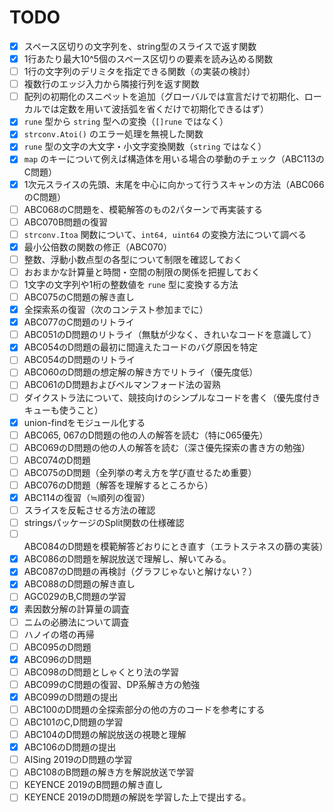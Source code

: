 # TODO

- [x] スペース区切りの文字列を、string型のスライスで返す関数
- [x] 1行あたり最大10^5個のスペース区切りの要素を読み込める関数
- [ ] 1行の文字列のデリミタを指定できる関数（の実装の検討）
- [ ] 複数行のエッジ入力から隣接行列を返す関数
- [ ] 配列の初期化のスニペットを追加（グローバルでは宣言だけで初期化、ローカルでは定数を用いて波括弧を省くだけで初期化できるはず）
- [x] `rune` 型から `string` 型への変換（`[]rune` ではなく）
- [x] `strconv.Atoi()` のエラー処理を無視した関数
- [x] `rune` 型の文字の大文字・小文字変換関数（`string` ではなく）
- [x] `map` のキーについて例えば構造体を用いる場合の挙動のチェック（ABC113のC問題）
- [x] 1次元スライスの先頭、末尾を中心に向かって行うスキャンの方法（ABC066のC問題）
- [ ] ABC068のC問題を、模範解答のもの2パターンで再実装する
- [ ] ABC070B問題の復習
- [ ] `strconv.Itoa` 関数について、`int64, uint64` の変換方法について調べる
- [x] 最小公倍数の関数の修正（ABC070）
- [ ] 整数、浮動小数点型の各型について制限を確認しておく
- [ ] おおまかな計算量と時間・空間の制限の関係を把握しておく
- [ ] 1文字の文字列や1桁の整数値を `rune` 型に変換する方法
- [ ] ABC075のC問題の解き直し
- [x] 全探索系の復習（次のコンテスト参加までに）
- [x] ABC077のC問題のリトライ
- [ ] ABC051のD問題のリトライ（無駄が少なく、きれいなコードを意識して）
- [x] ABC054のD問題の最初に間違えたコードのバグ原因を特定
- [ ] ABC054のD問題のリトライ
- [ ] ABC060のD問題の想定解の解き方でリトライ（優先度低）
- [ ] ABC061のD問題およびベルマンフォード法の習熟
- [ ] ダイクストラ法について、競技向けのシンプルなコードを書く（優先度付きキューも使うこと）
- [x] union-findをモジュール化する
- [ ] ABC065, 067のD問題の他の人の解答を読む（特に065優先）
- [ ] ABC069のD問題の他の人の解答を読む（深さ優先探索の書き方の勉強）
- [ ] ABC074のD問題
- [ ] ABC075のD問題（全列挙の考え方を学び直せるため重要）
- [ ] ABC076のD問題（解答を理解するところから）
- [x] ABC114の復習（≒順列の復習）
- [ ] スライスを反転させる方法の確認
- [ ] stringsパッケージのSplit関数の仕様確認
- [ ] ABC084のD問題を模範解答どおりにとき直す（エラトステネスの篩の実装）
- [x] ABC086のD問題を解説放送で理解し、解いてみる。
- [x] ABC087のD問題の再検討（グラフじゃないと解けない？）
- [x] ABC088のD問題の解き直し
- [ ] AGC029のB,C問題の学習
- [x] 素因数分解の計算量の調査
- [ ] ニムの必勝法について調査
- [ ] ハノイの塔の再帰
- [ ] ABC095のD問題
- [x] ABC096のD問題
- [ ] ABC098のD問題としゃくとり法の学習
- [ ] ABC099のC問題の復習、DP系解き方の勉強
- [x] ABC099のD問題の提出
- [ ] ABC100のD問題の全探索部分の他の方のコードを参考にする
- [ ] ABC101のC,D問題の学習
- [ ] ABC104のD問題の解説放送の視聴と理解
- [x] ABC106のD問題の提出
- [ ] AISing 2019のD問題の学習
- [ ] ABC108のB問題の解き方を解説放送で学習
- [ ] KEYENCE 2019のB問題の解き直し
- [ ] KEYENCE 2019のD問題の解説を学習した上で提出する。
